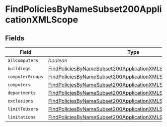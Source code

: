 # FindPoliciesByNameSubset200ApplicationXMLScope


## Fields

| Field                                                                                                                                                     | Type                                                                                                                                                      | Required                                                                                                                                                  | Description                                                                                                                                               |
| --------------------------------------------------------------------------------------------------------------------------------------------------------- | --------------------------------------------------------------------------------------------------------------------------------------------------------- | --------------------------------------------------------------------------------------------------------------------------------------------------------- | --------------------------------------------------------------------------------------------------------------------------------------------------------- |
| `allComputers`                                                                                                                                            | *boolean*                                                                                                                                                 | :heavy_minus_sign:                                                                                                                                        | N/A                                                                                                                                                       |
| `buildings`                                                                                                                                               | [FindPoliciesByNameSubset200ApplicationXMLScopeBuildings](../../models/operations/findpoliciesbynamesubset200applicationxmlscopebuildings.md)[]           | :heavy_minus_sign:                                                                                                                                        | N/A                                                                                                                                                       |
| `computerGroups`                                                                                                                                          | [FindPoliciesByNameSubset200ApplicationXMLScopeComputerGroups](../../models/operations/findpoliciesbynamesubset200applicationxmlscopecomputergroups.md)[] | :heavy_minus_sign:                                                                                                                                        | N/A                                                                                                                                                       |
| `computers`                                                                                                                                               | [FindPoliciesByNameSubset200ApplicationXMLScopeComputers](../../models/operations/findpoliciesbynamesubset200applicationxmlscopecomputers.md)[]           | :heavy_minus_sign:                                                                                                                                        | N/A                                                                                                                                                       |
| `departments`                                                                                                                                             | [FindPoliciesByNameSubset200ApplicationXMLScopeDepartments](../../models/operations/findpoliciesbynamesubset200applicationxmlscopedepartments.md)[]       | :heavy_minus_sign:                                                                                                                                        | N/A                                                                                                                                                       |
| `exclusions`                                                                                                                                              | [FindPoliciesByNameSubset200ApplicationXMLScopeExclusions](../../models/operations/findpoliciesbynamesubset200applicationxmlscopeexclusions.md)           | :heavy_minus_sign:                                                                                                                                        | N/A                                                                                                                                                       |
| `limitToUsers`                                                                                                                                            | [FindPoliciesByNameSubset200ApplicationXMLScopeLimitToUsers](../../models/operations/findpoliciesbynamesubset200applicationxmlscopelimittousers.md)       | :heavy_minus_sign:                                                                                                                                        | N/A                                                                                                                                                       |
| `limitations`                                                                                                                                             | [FindPoliciesByNameSubset200ApplicationXMLScopeLimitations](../../models/operations/findpoliciesbynamesubset200applicationxmlscopelimitations.md)         | :heavy_minus_sign:                                                                                                                                        | N/A                                                                                                                                                       |